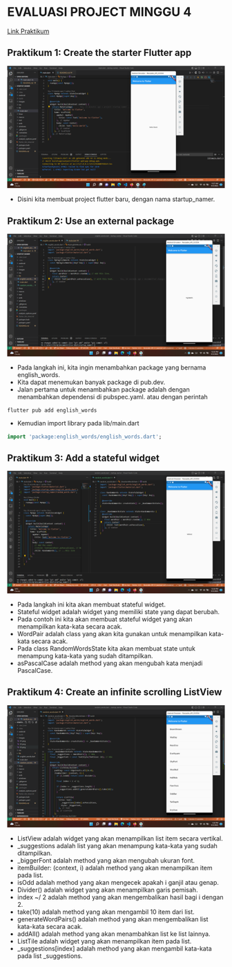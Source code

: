 # EVALUASI PROJECT MINGGU 4

[Link Praktikum](https://codelabs.developers.google.com/codelabs/first-flutter-app-pt1#0)

## Praktikum 1: Create the starter Flutter app

![ Create the starter Flutter app](./images/01.png)

* Disini kita membuat project flutter baru, dengan nama startup_namer. 

## Praktikum 2: Use an external package

![Use an external package](./images/02.png)

* Pada langkah ini, kita ingin menambahkan package yang bernama english_words.
* Kita dapat menemukan banyak package di pub.dev.
* Jalan pertama untuk menambahkan package adalah dengan menambahkan dependensi di pubspec.yaml. atau dengan perintah 

```
flutter pub add english_words
```

* Kemudian import library pada lib/main.dart

```dart
import 'package:english_words/english_words.dart';
```

## Praktikum 3: Add a stateful widget

![Add a stateful widget](./images/03.png)

* Pada langkah ini kita akan membuat stateful widget.
* Stateful widget adalah widget yang memiliki state yang dapat berubah.
* Pada contoh ini kita akan membuat stateful widget yang akan menampilkan kata-kata secara acak.
* WordPair adalah class yang akan kita gunakan untuk menampilkan kata-kata secara acak.
* Pada class RandomWordsState kita akan membuat state untuk menampung kata-kata yang sudah ditampilkan.
* asPascalCase adalah method yang akan mengubah kata menjadi PascalCase.

## Praktikum 4: Create an infinite scrolling ListView

![Create an infinite scrolling ListView](./images/04.png)

* ListView adalah widget yang akan menampilkan list item secara vertikal.
* _suggestions adalah list yang akan menampung kata-kata yang sudah ditampilkan.
* _biggerFont adalah method yang akan mengubah ukuran font.
* itemBuilder: (context, i) adalah method yang akan menampilkan item pada list.
* isOdd adalah method yang akan mengecek apakah i ganjil atau genap.
* Divider() adalah widget yang akan menampilkan garis pemisah.
* index ~/ 2 adalah method yang akan mengembalikan hasil bagi i dengan 2.
* take(10) adalah method yang akan mengambil 10 item dari list.
* generateWordPairs() adalah method yang akan mengembalikan list kata-kata secara acak.
* addAll() adalah method yang akan menambahkan list ke list lainnya.
* ListTile adalah widget yang akan menampilkan item pada list.
* _suggestions[index] adalah method yang akan mengambil kata-kata pada list _suggestions.







